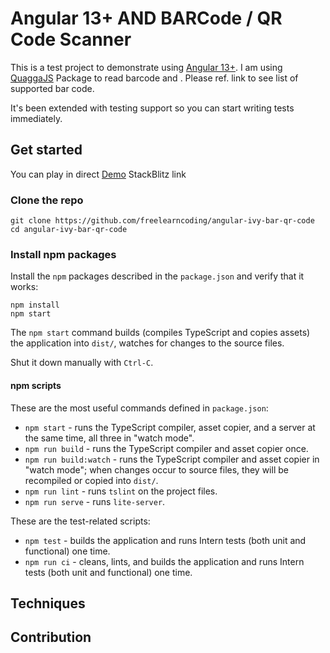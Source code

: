 
# Angular 13+ AND BARCode / QR Code Scanner

This is a test project to demonstrate using [Angular 13+](https://github.com/angular/angular-cli). I am using [QuaggaJS](https://github.com/ericblade/quagga2#readme) Package to read barcode and . Please ref. link to see list of supported bar code.

It's been extended with testing support so you can start writing tests immediately.

## Get started
You can play in direct [Demo](https://stackblitz.com/edit/angular-ivy-kxarws) StackBlitz link

### Clone the repo

```shell
git clone https://github.com/freelearncoding/angular-ivy-bar-qr-code
cd angular-ivy-bar-qr-code
```

### Install npm packages

Install the `npm` packages described in the `package.json` and verify that it works:

```shell
npm install
npm start
```

The `npm start` command builds (compiles TypeScript and copies assets) the application into `dist/`, watches for changes to the source files.

Shut it down manually with `Ctrl-C`.

#### npm scripts

These are the most useful commands defined in `package.json`:

* `npm start` - runs the TypeScript compiler, asset copier, and a server at the same time, all three in "watch mode".
* `npm run build` - runs the TypeScript compiler and asset copier once.
* `npm run build:watch` - runs the TypeScript compiler and asset copier in "watch mode"; when changes occur to source files, they will be recompiled or copied into `dist/`.
* `npm run lint` - runs `tslint` on the project files.
* `npm run serve` - runs `lite-server`.

These are the test-related scripts:

* `npm test` - builds the application and runs Intern tests (both unit and functional) one time.
* `npm run ci` - cleans, lints, and builds the application and runs Intern tests (both unit and functional) one time.


## Techniques


## Contribution

```
